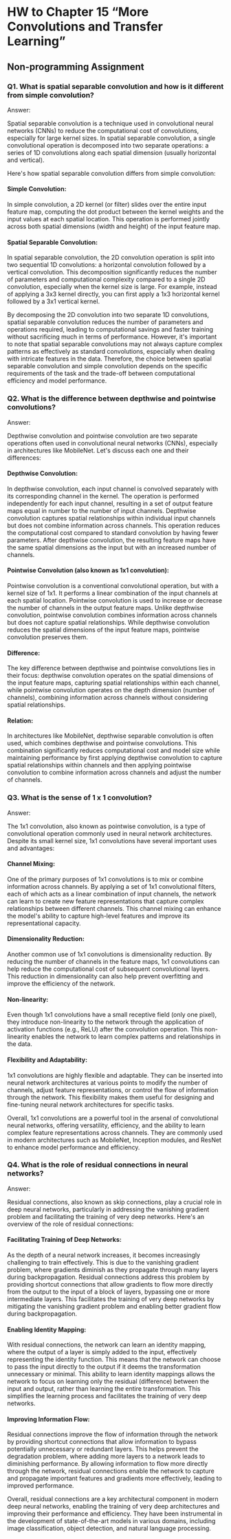 # HW to Chapter 15 “More Convolutions and Transfer Learning”

## Non-programming Assignment

### Q1. What is spatial separable convolution and how is it different from simple convolution?

Answer:  

Spatial separable convolution is a technique used in convolutional neural networks (CNNs) to reduce the computational cost of convolutions, especially for large kernel sizes. In spatial separable convolution, a single convolutional operation is decomposed into two separate operations: a series of 1D convolutions along each spatial dimension (usually horizontal and vertical).

Here's how spatial separable convolution differs from simple convolution:

#### Simple Convolution: 

In simple convolution, a 2D kernel (or filter) slides over the entire input feature map, computing the dot product between the kernel weights and the input values at each spatial location. This operation is performed jointly across both spatial dimensions (width and height) of the input feature map.

#### Spatial Separable Convolution: 

In spatial separable convolution, the 2D convolution operation is split into two sequential 1D convolutions: a horizontal convolution followed by a vertical convolution. This decomposition significantly reduces the number of parameters and computational complexity compared to a single 2D convolution, especially when the kernel size is large. For example, instead of applying a 3x3 kernel directly, you can first apply a 1x3 horizontal kernel followed by a 3x1 vertical kernel.

By decomposing the 2D convolution into two separate 1D convolutions, spatial separable convolution reduces the number of parameters and operations required, leading to computational savings and faster training without sacrificing much in terms of performance. However, it's important to note that spatial separable convolutions may not always capture complex patterns as effectively as standard convolutions, especially when dealing with intricate features in the data. Therefore, the choice between spatial separable convolution and simple convolution depends on the specific requirements of the task and the trade-off between computational efficiency and model performance. 

### Q2. What is the difference between depthwise and pointwise convolutions?

Answer:  

Depthwise convolution and pointwise convolution are two separate operations often used in convolutional neural networks (CNNs), especially in architectures like MobileNet. Let's discuss each one and their differences:

#### Depthwise Convolution:  

In depthwise convolution, each input channel is convolved separately with its corresponding channel in the kernel.
The operation is performed independently for each input channel, resulting in a set of output feature maps equal in number to the number of input channels.
Depthwise convolution captures spatial relationships within individual input channels but does not combine information across channels.
This operation reduces the computational cost compared to standard convolution by having fewer parameters.
After depthwise convolution, the resulting feature maps have the same spatial dimensions as the input but with an increased number of channels.

#### Pointwise Convolution (also known as 1x1 convolution):  

Pointwise convolution is a conventional convolutional operation, but with a kernel size of 1x1.
It performs a linear combination of the input channels at each spatial location.
Pointwise convolution is used to increase or decrease the number of channels in the output feature maps.
Unlike depthwise convolution, pointwise convolution combines information across channels but does not capture spatial relationships.
While depthwise convolution reduces the spatial dimensions of the input feature maps, pointwise convolution preserves them.

#### Difference:  

The key difference between depthwise and pointwise convolutions lies in their focus: depthwise convolution operates on the spatial dimensions of the input feature maps, capturing spatial relationships within each channel, while pointwise convolution operates on the depth dimension (number of channels), combining information across channels without considering spatial relationships.  

#### Relation:  

In architectures like MobileNet, depthwise separable convolution is often used, which combines depthwise and pointwise convolutions. This combination significantly reduces computational cost and model size while maintaining performance by first applying depthwise convolution to capture spatial relationships within channels and then applying pointwise convolution to combine information across channels and adjust the number of channels.

### Q3. What is the sense of 1 x 1 convolution?  

Answer:  

The 1x1 convolution, also known as pointwise convolution, is a type of convolutional operation commonly used in neural network architectures. Despite its small kernel size, 1x1 convolutions have several important uses and advantages:

#### Channel Mixing: 

One of the primary purposes of 1x1 convolutions is to mix or combine information across channels. By applying a set of 1x1 convolutional filters, each of which acts as a linear combination of input channels, the network can learn to create new feature representations that capture complex relationships between different channels. This channel mixing can enhance the model's ability to capture high-level features and improve its representational capacity.

#### Dimensionality Reduction: 

Another common use of 1x1 convolutions is dimensionality reduction. By reducing the number of channels in the feature maps, 1x1 convolutions can help reduce the computational cost of subsequent convolutional layers. This reduction in dimensionality can also help prevent overfitting and improve the efficiency of the network.

#### Non-linearity: 

Even though 1x1 convolutions have a small receptive field (only one pixel), they introduce non-linearity to the network through the application of activation functions (e.g., ReLU) after the convolution operation. This non-linearity enables the network to learn complex patterns and relationships in the data.

#### Flexibility and Adaptability: 

1x1 convolutions are highly flexible and adaptable. They can be inserted into neural network architectures at various points to modify the number of channels, adjust feature representations, or control the flow of information through the network. This flexibility makes them useful for designing and fine-tuning neural network architectures for specific tasks.

Overall, 1x1 convolutions are a powerful tool in the arsenal of convolutional neural networks, offering versatility, efficiency, and the ability to learn complex feature representations across channels. They are commonly used in modern architectures such as MobileNet, Inception modules, and ResNet to enhance model performance and efficiency.

### Q4. What is the role of residual connections in neural networks?  

Answer:  

Residual connections, also known as skip connections, play a crucial role in deep neural networks, particularly in addressing the vanishing gradient problem and facilitating the training of very deep networks. Here's an overview of the role of residual connections:

#### Facilitating Training of Deep Networks:

As the depth of a neural network increases, it becomes increasingly challenging to train effectively. This is due to the vanishing gradient problem, where gradients diminish as they propagate through many layers during backpropagation.
Residual connections address this problem by providing shortcut connections that allow gradients to flow more directly from the output to the input of a block of layers, bypassing one or more intermediate layers. This facilitates the training of very deep networks by mitigating the vanishing gradient problem and enabling better gradient flow during backpropagation.  

#### Enabling Identity Mapping:

With residual connections, the network can learn an identity mapping, where the output of a layer is simply added to the input, effectively representing the identity function. This means that the network can choose to pass the input directly to the output if it deems the transformation unnecessary or minimal.
This ability to learn identity mappings allows the network to focus on learning only the residual (difference) between the input and output, rather than learning the entire transformation. This simplifies the learning process and facilitates the training of very deep networks.  

#### Improving Information Flow:

Residual connections improve the flow of information through the network by providing shortcut connections that allow information to bypass potentially unnecessary or redundant layers. This helps prevent the degradation problem, where adding more layers to a network leads to diminishing performance.
By allowing information to flow more directly through the network, residual connections enable the network to capture and propagate important features and gradients more effectively, leading to improved performance.  

Overall, residual connections are a key architectural component in modern deep neural networks, enabling the training of very deep architectures and improving their performance and efficiency. They have been instrumental in the development of state-of-the-art models in various domains, including image classification, object detection, and natural language processing.